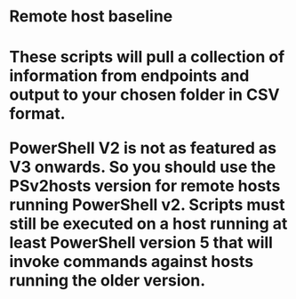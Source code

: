 <h1>Remote host baseline<h1/>

These scripts will pull a collection of information from endpoints and output to your chosen folder in CSV format.

PowerShell V2 is not as featured as V3 onwards. So you should use the PSv2hosts version for remote hosts running PowerShell v2.
Scripts must still be executed on a host running at least PowerShell version 5 that will invoke commands against hosts running the older version.
